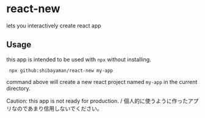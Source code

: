 # react-new

lets you interactively create react app

## Usage

this app is intended to be used with `npx` without installing.

```
 npx github:shibayaman/react-new my-app
```

command above will create a new react project named `my-app` in the current directory.

Caution:
this app is not ready for production. / 個人的に使うように作ったアプリなのであまり信用しないでください。
